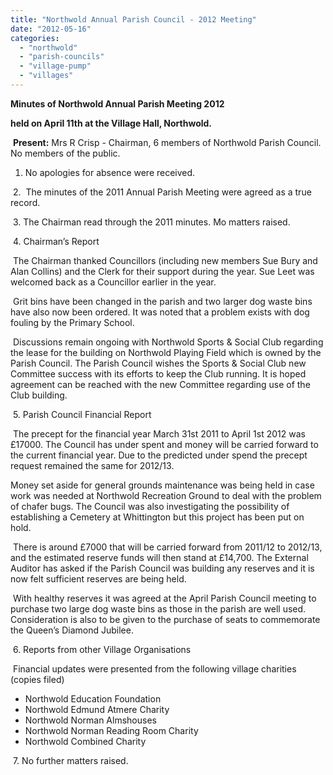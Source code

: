 ```yaml
---
title: "Northwold Annual Parish Council - 2012 Meeting"
date: "2012-05-16"
categories: 
  - "northwold"
  - "parish-councils"
  - "village-pump"
  - "villages"
---
```


**Minutes of Northwold Annual Parish Meeting 2012**

**held on April 11th at the Village Hall, Northwold.**

 **Present:** Mrs R Crisp - Chairman, 6 members of Northwold Parish Council. No members of the public.

1. No apologies for absence were received.

 2.  The minutes of the 2011 Annual Parish Meeting were agreed as a true record.

 3. The Chairman read through the 2011 minutes. Mo matters raised.

 4. Chairman’s Report

 The Chairman thanked Councillors (including new members Sue Bury and Alan Collins) and the Clerk for their support during the year. Sue Leet was welcomed back as a Councillor earlier in the year.

 Grit bins have been changed in the parish and two larger dog waste bins have also now been ordered. It was noted that a problem exists with dog fouling by the Primary School.  

 Discussions remain ongoing with Northwold Sports & Social Club regarding the lease for the building on Northwold Playing Field which is owned by the Parish Council. The Parish Council wishes the Sports & Social Club new Committee success with its efforts to keep the Club running. It is hoped agreement can be reached with the new Committee regarding use of the Club building.

 5. Parish Council Financial Report

 The precept for the financial year March 31st 2011 to April 1st 2012 was £17000. The Council has under spent and money will be carried forward to the current financial year. Due to the predicted under spend the precept request remained the same for 2012/13.

Money set aside for general grounds maintenance was being held in case work was needed at Northwold Recreation Ground to deal with the problem of chafer bugs. The Council was also investigating the possibility of establishing a Cemetery at Whittington but this project has been put on hold.

 There is around £7000 that will be carried forward from 2011/12 to 2012/13, and the estimated reserve funds will then stand at £14,700. The External Auditor has asked if the Parish Council was building any reserves and it is now felt sufficient reserves are being held.

 With healthy reserves it was agreed at the April Parish Council meeting to purchase two large dog waste bins as those in the parish are well used. Consideration is also to be given to the purchase of seats to commemorate the Queen’s Diamond Jubilee.

 6. Reports from other Village Organisations

 Financial updates were presented from the following village charities (copies filed)

- Northwold Education Foundation
- Northwold Edmund Atmere Charity
- Northwold Norman Almshouses
- Northwold Norman Reading Room Charity
- Northwold Combined Charity

 7. No further matters raised.
